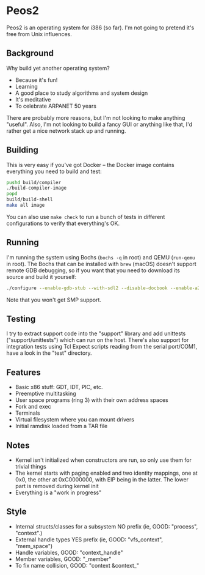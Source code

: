 # Peos2
Peos2 is an operating system for i386 (so far). I'm not going to pretend it's free from Unix influences.

## Background
Why build yet another operating system?

- Because it's fun!
- Learning
- A good place to study algorithms and system design
- It's meditative
- To celebrate ARPANET 50 years

There are probably more reasons, but I'm not looking to make anything "useful". Also, I'm not looking to build a fancy GUI or anything like that, I'd rather get a nice network stack up and running.

## Building
This is very easy if you've got Docker – the Docker image contains everything you need to build and test:

```bash
pushd build/compiler
./build-compiler-image
popd
build/build-shell
make all image
```

You can also use `make check` to run a bunch of tests in different configurations to verify that everything's OK.

## Running
I'm running the system using Bochs (`bochs -q` in root) and QEMU (`run-qemu` in root). The Bochs that can be installed with `brew` (macOS) doesn't support remote GDB debugging, so if you want that you need to download its source and build it yourself:

```bash
./configure --enable-gdb-stub --with-sdl2 --disable-docbook --enable-a20-pin --enable-alignment-check --enable-all-optimizations --enable-cdrom --enable-clgd54xx --enable-cpu-level=6 --enable-disasm --enable-fpu --enable-iodebug --enable-large-ramfile --enable-logging --enable-long-phy-address --enable-pci --enable-plugins --enable-readline --enable-show-ips --enable-usb
```

Note that you won't get SMP support.

## Testing
I try to extract support code into the "support" library and add unittests ("support/unittests") which can run on the host. There's also support for integration tests using Tcl Expect scripts reading from the serial port/COM1, have a look in the "test" directory.


## Features
- Basic x86 stuff: GDT, IDT, PIC, etc.
- Preemptive multitasking
- User space programs (ring 3) with their own address spaces
- Fork and exec
- Terminals
- Virtual filesystem where you can mount drivers
- Initial ramdisk loaded from a TAR file

## Notes
- Kernel isn't initialized when constructors are run, so only use them for trivial things
- The kernel starts with paging enabled and two identity mappings, one at 0x0, the other at 0xC0000000, with EIP being in the latter. The lower part is removed during kernel init
- Everything is a "work in progress"

## Style
- Internal structs/classes for a subsystem NO prefix (ie, GOOD: "process", "context".)
- External handle types YES prefix (ie, GOOD: "vfs_context", "mem_space")
- Handle variables, GOOD: "context_handle"
- Member variables, GOOD: "_member"
- To fix name collision, GOOD: "context &context_"
